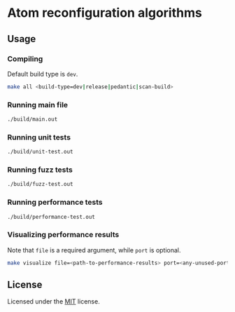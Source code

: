 # Atom reconfiguration algorithms

## Usage

### Compiling
Default build type is `dev`.
```sh
make all <build-type=dev|release|pedantic|scan-build>
```

### Running main file
```sh
./build/main.out
```

### Running unit tests
```sh
./build/unit-test.out
```

### Running fuzz tests
```sh
./build/fuzz-test.out
```

### Running performance tests
```sh
./build/performance-test.out
```

### Visualizing performance results
Note that `file` is a required argument, while `port` is optional. 
```sh
make visualize file=<path-to-performance-results> port=<any-unused-port>
```

## License
Licensed under the [MIT](./LICENSE) license.
